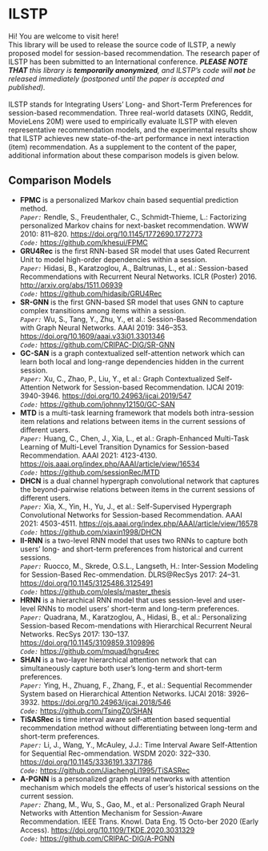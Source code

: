 ILSTP
=====
Hi! You are welcome to visit here!<br>
This library will be used to release the source code of ILSTP, a newly proposed model for session-based recommendation. The research paper of ILSTP has been submitted to an International conference. ***PLEASE NOTE THAT*** *this library is ***temporarily anonymized***, and ILSTP’s code will ***not*** be released immediately (postponed until the paper is accepted and published).* <br>
<br>
ILSTP stands for Integrating Users’ Long- and Short-Term Preferences for session-based recommendation. Three real-world datasets (XING, Reddit, MovieLens 20M) were used to empirically evaluate ILSTP with eleven representative recommendation models, and the experimental results show that ILSTP achieves new state-of-the-art performance in next interaction (item) recommendation. As a supplement to the content of the paper, additional information about these comparison models is given below.

Comparison Models
------
* **FPMC** is a personalized Markov chain based sequential prediction method.<br>
*`Paper:`* Rendle, S., Freudenthaler, C., Schmidt-Thieme, L.: Factorizing personalized Markov chains for next-basket recommendation. WWW 2010: 811–820. https://doi.org/10.1145/1772690.1772773<br>
*`Code:`* https://github.com/khesui/FPMC
* **GRU4Rec** is the first RNN-based SR model that uses Gated Recurrent Unit to model high-order dependencies within a session.<br>
*`Paper:`* Hidasi, B., Karatzoglou, A., Baltrunas, L., et al.: Session-based Recommendations with Recurrent Neural Networks. ICLR (Poster) 2016. http://arxiv.org/abs/1511.06939<br>
*`Code:`* https://github.com/hidasib/GRU4Rec
* **SR-GNN** is the first GNN-based SR model that uses GNN to capture complex transitions among items within a session.<br>
*`Paper:`* Wu, S., Tang, Y., Zhu, Y., et al.: Session-Based Recommendation with Graph Neural Networks. AAAI 2019: 346–353. https://doi.org/10.1609/aaai.v33i01.3301346<br>
*`Code:`* https://github.com/CRIPAC-DIG/SR-GNN
* **GC-SAN** is a graph contextualized self-attention network which can learn both local and long-range dependencies hidden in the current session.<br>
*`Paper:`* Xu, C., Zhao, P., Liu, Y., et al.: Graph Contextualized Self-Attention Network for Session-based Recommendation. IJCAI 2019: 3940-3946. https://doi.org/10.24963/ijcai.2019/547<br>
*`Code:`* https://github.com/johnny12150/GC-SAN
* **MTD** is a multi-task learning framework that models both intra-session item relations and relations between items in the current sessions of different users.<br>
*`Paper:`* Huang, C., Chen, J., Xia, L., et al.: Graph-Enhanced Multi-Task Learning of Multi-Level Transition Dynamics for Session-based Recommendation. AAAI 2021: 4123-4130. https://ojs.aaai.org/index.php/AAAI/article/view/16534<br>
*`Code:`* https://github.com/sessionRec/MTD
* **DHCN** is a dual channel hypergraph convolutional network that captures the beyond-pairwise relations between items in the current sessions of different users.<br>
*`Paper:`* Xia, X., Yin, H., Yu, J., et al.: Self-Supervised Hypergraph Convolutional Networks for Session-based Recommendation. AAAI 2021: 4503-4511. https://ojs.aaai.org/index.php/AAAI/article/view/16578<br>
*`Code:`* https://github.com/xiaxin1998/DHCN
* **II-RNN** is a two-level RNN model that uses two RNNs to capture both users’ long- and short-term preferences from historical and current sessions.<br>
*`Paper:`* Ruocco, M., Skrede, O.S.L., Langseth, H.: Inter-Session Modeling for Session-Based Rec-ommendation. DLRS@RecSys 2017: 24–31. https://doi.org/10.1145/3125486.3125491<br>
*`Code:`* https://github.com/olesls/master_thesis
* **HRNN** is a hierarchical RNN model that uses session-level and user-level RNNs to model users’ short-term and long-term preferences.<br>
*`Paper:`* Quadrana, M., Karatzoglou, A., Hidasi, B., et al.: Personalizing Session-based Recom-mendations with Hierarchical Recurrent Neural Networks. RecSys 2017: 130–137. https://doi.org/10.1145/3109859.3109896<br>
*`Code:`* https://github.com/mquad/hgru4rec
* **SHAN** is a two-layer hierarchical attention network that can simultaneously capture both user’s long-term and short-term preferences.<br>
*`Paper:`* Ying, H., Zhuang, F., Zhang, F., et al.: Sequential Recommender System based on Hierarchical Attention Networks. IJCAI 2018: 3926–3932. https://doi.org/10.24963/ijcai.2018/546<br>
*`Code:`* https://github.com/TsingZ0/SHAN
* **TiSASRec** is time interval aware self-attention based sequential recommendation method without differentiating between long-term and short-term preferences.<br>
*`Paper:`* Li, J., Wang, Y., McAuley, J.J.: Time Interval Aware Self-Attention for Sequential Rec-ommendation. WSDM 2020: 322–330. https://doi.org/10.1145/3336191.3371786<br>
*`Code:`* https://github.com/JiachengLi1995/TiSASRec
* **A-PGNN** is a personalized graph neural networks with attention mechanism which models the effects of user’s historical sessions on the current session.<br>
*`Paper:`* Zhang, M., Wu, S., Gao, M., et al.: Personalized Graph Neural Networks with Attention Mechanism for Session-Aware Recommendation. IEEE Trans. Knowl. Data Eng. 15 Octo-ber 2020 (Early Access). https://doi.org/10.1109/TKDE.2020.3031329<br>
*`Code:`* https://github.com/CRIPAC-DIG/A-PGNN
